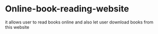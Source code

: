 # Online-book-reading-website
it allows user to read books online and also let user download books from this website
